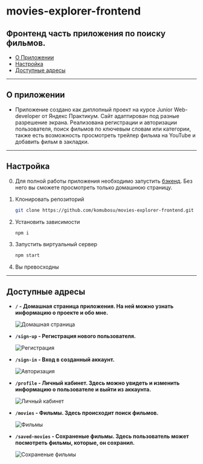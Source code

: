 # movies-explorer-frontend
## Фронтенд часть приложения по поиску фильмов.

* [О Приложении](#about)
* [Настройка](#setup)
* [Доступные адресы](#paths)

---

<h2 name="about">О приложении</h2>

* Приложение создано как диплопный проект на курсе Junior Web-developer от Яндекс Практикум. Сайт адаптирован под разные разрешение экрана. Реализована регистрации и авторизации пользователя, поиск фильмов по ключевым словам или категории, также есть возможность просмотреть трейлер фильма на YouTube и добавить фильм в закладки.


---

<h2 name="setup">Настройка</h2>

0. Для полной работы приложения необходимо запустить [бэкенд](https://github.com/komubosu/movies-explorer-api). Без него вы сможете просмотреть только домашнюю страницу.

1. Клонировать репозиторий

    ```bash
    git clone https://github.com/komubosu/movies-explorer-frontend.git
    ```

2. Установить зависимости

    ```bash
    npm i
    ```

3. Запустить виртуальный сервер

    ```bash
    npm start
    ```

4. Вы превосходны

---

<h2 name="paths">Доступные адресы</h2>

* **`/` - Домашная страница приложения. На ней можно узнать информацию о проекте и обо мне.**

  ![Домашная страница](https://i.imgur.com/olb38qX.png)

* **`/sign-up` - Регистрация нового пользователя.**

  ![Регистрация](https://i.imgur.com/8GyD0Xo.png)

* **`/sign-in` - Вход в созданный аккаунт.**

  ![Авторизация](https://i.imgur.com/QU4lGcQ.png)

* **`/profile` - Личный кабинет. Здесь можно увидеть и изменить информацию о пользователе и выйти из аккаунта.**

  ![Личный кабинет](https://i.imgur.com/jjjLzLz.png)

* **`/movies` - Фильмы. Здесь происходит поиск фильмов.**

  ![Фильмы](https://i.imgur.com/Ng04Ou0.png)

* **`/saved-movies` - Сохраненые фильмы. Здесь пользователь может посмотреть фильмы, которые, он сохранил.**

  ![Сохраненые фильмы](https://i.imgur.com/keBHMm7.png)